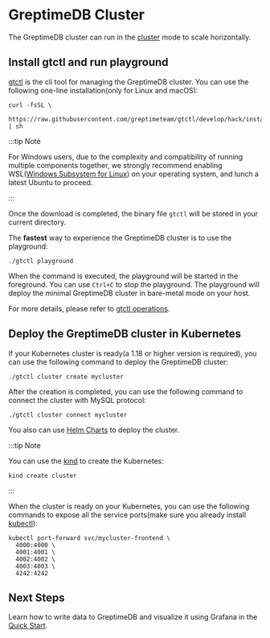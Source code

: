 # GreptimeDB Cluster

The GreptimeDB cluster can run in the [cluster](/contributor-guide/overview.md) mode to scale horizontally.

## Install gtctl and run playground

[gtctl](https://github.com/GreptimeTeam/gtctl) is the cli tool for managing the GreptimeDB cluster. You can use the following one-line installation(only for Linux and macOS):

```
curl -fsSL \
  https://raw.githubusercontent.com/greptimeteam/gtctl/develop/hack/install.sh | sh
```

:::tip Note

For Windows users, due to the complexity and compatibility of running multiple components together, we strongly recommend enabling WSL([Windows Subsystem for Linux](https://learn.microsoft.com/en-us/windows/wsl/about)) on your operating system, and lunch a latest Ubuntu to proceed.

:::

Once the download is completed, the binary file `gtctl` will be stored in your current directory.

The **fastest** way to experience the GreptimeDB cluster is to use the playground:

```
./gtctl playground
```

When the command is executed, the playground will be started in the foreground. You can use `Ctrl+C` to stop the playground. The playground will deploy the minimal GreptimeDB cluster in bare-metal mode on your host.

For more details, please refer to [gtctl operations](/user-guide/operations/gtctl.md).

## Deploy the GreptimeDB cluster in Kubernetes

If your Kubernetes cluster is ready(a 1.18 or higher version is required), you can use the following command to deploy the GreptimeDB cluster:

```
./gtctl cluster create mycluster
```

After the creation is completed, you can use the following command to connect the cluster with MySQL protocol:

```
./gtctl cluster connect mycluster
```

You also can use [Helm Charts](/user-guide/operations/kubernetes.md) to deploy the cluster.

:::tip Note

You can use the [kind](https://kind.sigs.k8s.io/docs/user/quick-start/) to create the Kubernetes:

```
kind create cluster
```

:::

When the cluster is ready on your Kubernetes, you can use the following commands to expose all the service ports(make sure you already install [kubectl](https://kubernetes.io/docs/tasks/tools/)):

```
kubectl port-forward svc/mycluster-frontend \
  4000:4000 \
  4001:4001 \
  4002:4002 \
  4003:4003 \
  4242:4242
```

## Next Steps

Learn how to write data to GreptimeDB and visualize it using Grafana in the [Quick Start](../quick-start/overview.md).
